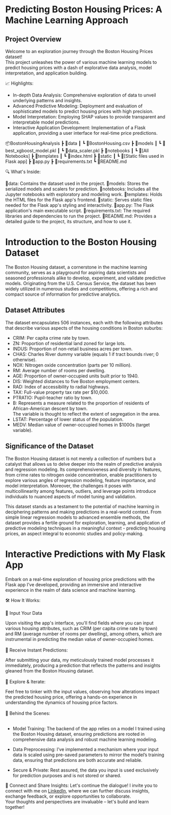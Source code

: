 # Predicting Boston Housing Prices: A Machine Learning Approach

## Project Overview
Welcome to an exploration journey through the Boston Housing Prices dataset! <br>
This project unleashes the power of various machine learning models to predict housing prices with a dash of explorative data analysis, model interpretation, and application building.

📈 Highlights:
* In-depth Data Analysis: Comprehensive exploration of data to unveil underlying patterns and insights.
* Advanced Predictive Modeling: Deployment and evaluation of sophisticated models to predict housing prices with high precision.
* Model Interpretation: Employing SHAP values to provide transparent and interpretable model predictions.
* Interactive Application Development: Implementation of a Flask application, providing a user interface for real-time price predictions.

📦BostonHousingAnalysis
 ┣ 📂data
 ┃ ┗ 📜BostonHousing.csv
 ┣ 📂models
 ┃ ┗ 📜best_xgboost_model.pkl
 ┃ ┗ 📜data_scaler.pkl
 ┣ 📂notebooks
 ┃ ┗ 📜[All Notebooks]
 ┣ 📂templates
 ┃ ┗ 📜index.html
 ┣ 📂static
 ┃ ┗ 📜[Static files used in Flask app]
 ┣ 📜app.py
 ┣ 📜requirements.txt
 ┗ 📜README.md

🔍 What's Inside:

📂data: Contains the dataset used in the project.
📂models: Stores the serialized models and scalers for prediction.
📂notebooks: Includes all the Jupyter notebooks with exploratory and modeling work.
📂templates: Holds the HTML files for the Flask app's frontend.
📂static: Serves static files needed for the Flask app's styling and interactivity.
📜app.py: The Flask application's main executable script.
📜requirements.txt: The required libraries and dependencies to run the project.
📜README.md: Provides a detailed guide to the project, its structure, and how to use it.


# Introduction to the Boston Housing Dataset
The Boston Housing dataset, a cornerstone in the machine learning community, serves as a playground for aspiring data scientists and seasoned professionals alike to develop, experiment, and validate predictive models. Originating from the U.S. Census Service, the dataset has been widely utilized in numerous studies and competitions, offering a rich and compact source of information for predictive analytics.

## Dataset Attributes
The dataset encapsulates 506 instances, each with the following attributes that describe various aspects of the housing conditions in Boston suburbs:

* CRIM: Per capita crime rate by town.
* ZN: Proportion of residential land zoned for large lots.
* INDUS: Proportion of non-retail business acres per town.
* CHAS: Charles River dummy variable (equals 1 if tract bounds river; 0 otherwise).
* NOX: Nitrogen oxide concentration (parts per 10 million).
* RM: Average number of rooms per dwelling.
* AGE: Proportion of owner-occupied units built prior to 1940.
* DIS: Weighted distances to five Boston employment centers.
* RAD: Index of accessibility to radial highways.
* TAX: Full-value property tax rate per $10,000.
* PTRATIO: Pupil-teacher ratio by town.
* B: Represents a measure related to the proportion of residents of African-American descent by town.<br> The variable is thought to reflect the extent of segregation in the area.
* LSTAT: Percentage of lower status of the population.
* MEDV: Median value of owner-occupied homes in $1000s (target variable).
## Significance of the Dataset
The Boston Housing dataset is not merely a collection of numbers but a catalyst that allows us to delve deeper into the realm of predictive analysis and regression modeling. Its comprehensiveness and diversity in features, from crime rates to nitrogen oxide concentration, enable practitioners to explore various angles of regression modeling, feature importance, and model interpretation. Moreover, the challenges it poses with multicollinearity among features, outliers, and leverage points introduce individuals to nuanced aspects of model tuning and validation.

This dataset stands as a testament to the potential of machine learning in deciphering patterns and making predictions in a real-world context. From simple linear regression models to advanced ensemble methods, the dataset provides a fertile ground for exploration, learning, and application of predictive modeling techniques in a meaningful context - predicting housing prices, an aspect integral to economic studies and policy-making.

# Interactive Predictions with My Flask App
Embark on a real-time exploration of housing price predictions with the Flask app I’ve developed, providing an immersive and interactive experience in the realm of data science and machine learning.

🛠 How It Works:<br><br>
🔢 Input Your Data

Upon visiting the app's interface, you'll find fields where you can input various housing attributes, such as CRIM (per capita crime rate by town) and RM (average number of rooms per dwelling), among others, which are instrumental in predicting the median value of owner-occupied homes.<br><br>
🏡 Receive Instant Predictions:

After submitting your data, my meticulously trained model processes it immediately, producing a prediction that reflects the patterns and insights gleaned from the Boston Housing dataset.<br><br>
🔄 Explore & Iterate:

Feel free to tinker with the input values, observing how alterations impact the predicted housing price, offering a hands-on experience in understanding the dynamics of housing price factors.<br><br>
🧠 Behind the Scenes:<br><br>
* Model Training: The backend of the app relies on a model I trained using the Boston Housing dataset, ensuring predictions are rooted in comprehensive data analysis and robust machine learning modeling.

* Data Preprocessing: I’ve implemented a mechanism where your input data is scaled using pre-saved parameters to mirror the model’s training data, ensuring that predictions are both accurate and reliable.

* Secure & Private: Rest assured, the data you input is used exclusively for prediction purposes and is not stored or shared.

🤝 Connect and Share Insights:
Let's continue the dialogue! I invite you to connect with me on [LinkedIn](https://www.linkedin.com/in/milos-popov-d-u/), where we can further discuss insights, exchange feedback, or explore opportunities to collaborate.<br> Your thoughts and perspectives are invaluable – let's build and learn together!
